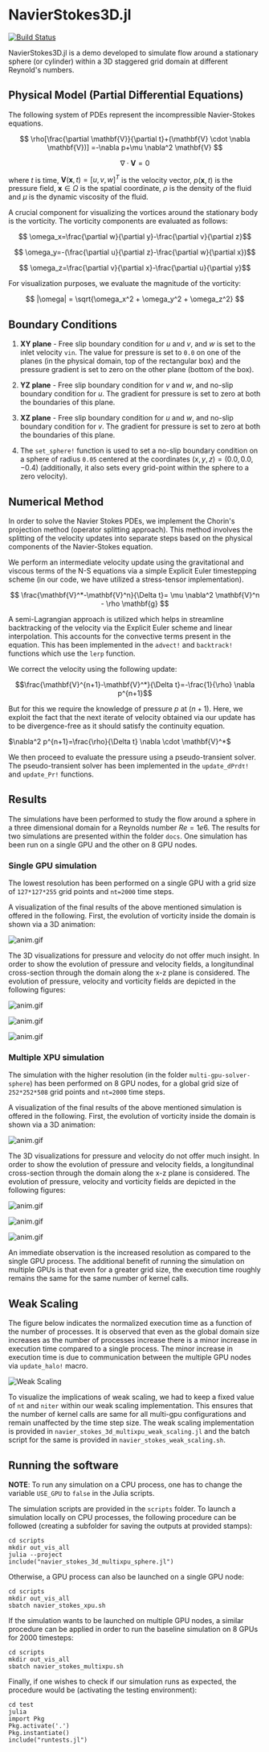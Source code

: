 # NavierStokes3D.jl

[![Build Status](https://github.com/arsh-k/NavierStokes3D.jl/actions/workflows/CI.yml/badge.svg)](https://github.com/arsh-k/NavierStokes3D.jl/actions/workflows/CI.yml?query=branch%3Aarthur)

NavierStokes3D.jl is a demo developed to simulate flow around a stationary sphere (or cylinder) within a 3D staggered grid domain at different Reynold's numbers. 

## Physical Model (Partial Differential Equations)

The following system of PDEs represent the incompressible Navier-Stokes equations. 

$$
\rho[\frac{\partial \mathbf{V}}{\partial t}+(\mathbf{V} \cdot \nabla \mathbf{V})] =-\nabla p+\mu \nabla^2 \mathbf{V}
$$

$$
\nabla \cdot \mathbf{V} =0
$$

where $t$ is time, $\textbf{V}(\textbf{x},t) = [u,v,w]^T$ is the velocity vector, $p(\textbf{x}, t)$ is the pressure field, $\textbf{x} \in \Omega$ is the spatial coordinate, $\rho$ is the density of the fluid and $\mu$ is the dynamic viscosity of the fluid.

A crucial component for visualizing the vortices around the stationary body is the vorticity. The vorticity components are evaluated as follows:

$$ \omega_x=\frac{\partial w}{\partial y}-\frac{\partial v}{\partial z}$$

$$ \omega_y=-(\frac{\partial u}{\partial z}-\frac{\partial w}{\partial x})$$

$$ \omega_z=\frac{\partial v}{\partial x}-\frac{\partial u}{\partial y}$$

For visualization purposes, we evaluate the magnitude of the vorticity:

$$ 
    |\omega| = \sqrt{\omega_x^2 + \omega_y^2 + \omega_z^2}
$$

## Boundary Conditions

1. **XY plane** - Free slip boundary condition for $u$ and $v$, and $w$ is set to the inlet velocity `vin`. The value for pressure is set to `0.0` on one of the planes (in the physical domain, top of the rectangular box) and the pressure gradient is set to zero on the other plane (bottom of the box).

2. **YZ plane** - Free slip boundary condition for $v$ and $w$, and no-slip boundary condition for $u$. The gradient for pressure is set to zero at both the boundaries of this plane.

3. **XZ plane** - Free slip boundary condition for $u$ and $w$, and no-slip boundary condition for $v$. The gradient for pressure is set to zero at both the boundaries of this plane.

4. The `set_sphere!` function is used to set a no-slip boundary condition on a sphere of radius `0.05` centered at the coordinates $(x, y, z) = (0.0, 0.0, -0.4)$ (additionally, it also sets every grid-point within the sphere to a zero velocity).

## Numerical Method

In order to solve the Navier Stokes PDEs, we implement the Chorin's projection method (operator splitting approach). This method involves the splitting of the velocity updates into separate steps based on the physical components of the Navier-Stokes equation.

We perform an intermediate velocity update using the gravitational and viscous terms of the N-S equations via a simple Explicit Euler timestepping
scheme (in our code, we have utilized a stress-tensor implementation).

$$
\frac{\mathbf{V}^*-\mathbf{V}^n}{\Delta t}= \mu \nabla^2 \mathbf{V}^n - \rho \mathbf{g}
$$

A semi-Lagrangian approach is utilized which helps in streamline backtracking of the velocity via the Explicit Euler scheme and linear interpolation. This accounts for the convective terms present in the equation. This has been implemented in the `advect!` and `backtrack!` functions which use the `lerp` function.

We correct the velocity using the following update:

$$\frac{\mathbf{V}^{n+1}-\mathbf{V}^*}{\Delta t}=-\frac{1}{\rho} \nabla p^{n+1}$$

But for this we require the knowledge of pressure $p$ at $(n+1)$. Here, we exploit the fact that the next iterate of velocity obtained via our update has to be divergence-free as it should satisfy the continuity equation.

$\nabla^2 p^{n+1}=\frac{\rho}{\Delta t} \nabla \cdot \mathbf{V}^*$

We then proceed to evaluate the pressure using a pseudo-transient solver. The pseudo-transient solver has been implemented in the `update_dPrdτ!` and `update_Pr!` functions.

## Results 

The simulations have been performed to study the flow around a sphere in a three dimensional domain for a Reynolds number $Re=1e6$. The results for two simulations are presented within the folder `docs`. One simulation has been run on a single GPU and the other on 8 GPU nodes.

### Single GPU simulation 
The lowest resolution has been performed on a single GPU with a grid size of `127*127*255` grid points and `nt=2000` time steps. 

A visualization of the final results of the above mentioned simulation is offered in the following. First, the evolution of vorticity inside the domain is shown via a 3D animation: 

![anim.gif](docs/gpu-solver-sphere/3D_vorticity.gif)

The 3D visualizations for pressure and velocity do not offer much insight. In order to show the evolution of pressure and velocity fields, a longitundinal cross-section through the domain along the x-z plane is considered. The evolution of pressure, velocity and vorticity fields are depicted in the following figures: 

![anim.gif](docs/gpu-solver-sphere/slice_pressure.gif)

![anim.gif](docs/gpu-solver-sphere/slice_velocity_magnitude.gif)

![anim.gif](docs/gpu-solver-sphere/slice_vorticity.gif)


### Multiple XPU simulation

The simulation with the higher resolution (in the folder `multi-gpu-solver-sphere`) has been performed on 8 GPU nodes, for a global grid size of `252*252*508` grid points and `nt=2000` time steps. 

A visualization of the final results of the above mentioned simulation is offered in the following. First, the evolution of vorticity inside the domain is shown via a 3D animation: 

![anim.gif](docs/multi-gpu-solver-sphere/3D_vorticity.gif)

The 3D visualizations for pressure and velocity do not offer much insight. In order to show the evolution of pressure and velocity fields, a longitundinal cross-section through the domain along the x-z plane is considered. The evolution of pressure, velocity and vorticity fields are depicted in the following figures: 

![anim.gif](docs/multi-gpu-solver-sphere/slice_pressure.gif)

![anim.gif](docs/multi-gpu-solver-sphere/slice_velocity_magnitude.gif)

![anim.gif](docs/multi-gpu-solver-sphere/slice_vorticity.gif)

An immediate observation is the increased resolution as compared to the single GPU process. The additional benefit of running the simulation on multiple GPUs is that even for a greater grid size, the execution time roughly remains the same for the same number of kernel calls.

## Weak Scaling

The figure below indicates the normalized execution time as a function of the number of processes. It is observed that even as the global domain size increases as the number of processes increase there is a minor increase in execution time compared to a single process. The minor increase in execution time is due to communication between the multiple GPU nodes via `update_halo!` macro. 

![Weak Scaling](./docs/weak_scaling_navier_stokes_3d_multixpu.png)

To visualize the implications of weak scaling, we had to keep a fixed value of `nt` and `niter` within our weak scaling implementation. This ensures that the number of kernel calls are same for all multi-gpu configurations and remain unaffected by the time step size. The weak scaling implementation is provided in `navier_stokes_3d_multixpu_weak_scaling.jl` and the batch script for the same is provided in `navier_stokes_weak_scaling.sh`.

## Running the software
**NOTE**: To run any simulation on a CPU process, one has to change the variable `USE_GPU` to `false` in the Julia scripts.

The simulation scripts are provided in the `scripts` folder. To launch a simulation locally on CPU processes, the following procedure can be followed (creating a subfolder for saving the outputs at provided stamps): 

```
cd scripts
mkdir out_vis_all
julia --project
include("navier_stokes_3d_multixpu_sphere.jl")
```

Otherwise, a GPU process can also be launched on a single GPU node: 

```
cd scripts
mkdir out_vis_all
sbatch navier_stokes_xpu.sh
```

If the simulation wants to be launched on multiple GPU nodes, a similar procedure can be applied in order to run the baseline simulation on 8 GPUs for 2000 timesteps: 

```
cd scripts
mkdir out_vis_all
sbatch navier_stokes_multixpu.sh
```

Finally, if one wishes to check if our simulation runs as expected, the procedure would be (activating the testing environment): 

```
cd test
julia
import Pkg
Pkg.activate('.')
Pkg.instantiate()
include("runtests.jl")
``` 